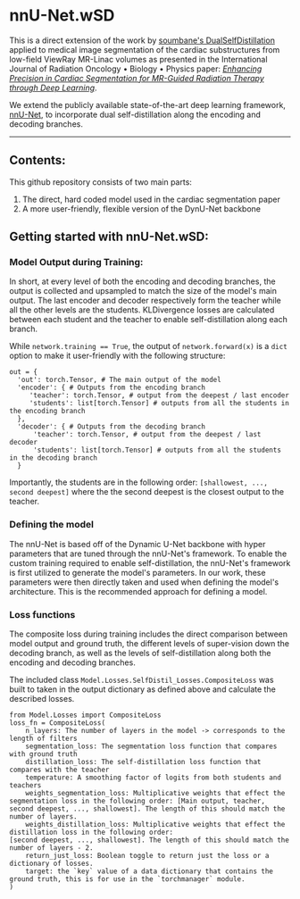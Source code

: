 # nnU-Net.wSD

This is a direct extension of the work by [soumbane's DualSelfDistillation](https://github.com/soumbane/DualSelfDistillation) applied to medical image segmentation of the cardiac substructures from low-field ViewRay MR-Linac volumes as presented in the International Journal of Radiation Oncology $\bullet$ Biology $\bullet$ Physics paper: [_Enhancing Precision in Cardiac Segmentation for MR-Guided Radiation Therapy through Deep Learning_]().


We extend the publicly available state-of-the-art deep learning framework, [nnU-Net](https://github.com/MIC-DKFZ/nnUNet/tree/master), to incorporate dual self-distillation along the encoding and decoding branches.


---
## Contents:
This github repository consists of two main parts: 
1) The direct, hard coded model used in the cardiac segmentation paper
2) A more user-friendly, flexible version of the DynU-Net backbone



## Getting started with nnU-Net.wSD:
### Model Output during Training:
In short, at every level of both the encoding and decoding branches, the output is collected and upsampled to match the size of the model's main output. The last encoder and decoder respectively form the teacher while all the other levels are the students. KLDivergence losses are calculated between each student and the teacher to enable self-distillation along each branch.

While `network.training == True`, the output of `network.forward(x)` is a `dict` option to make it user-friendly with the following structure:
```
out = {
  'out': torch.Tensor, # The main output of the model
  'encoder': { # Outputs from the encoding branch
     'teacher': torch.Tensor, # output from the deepest / last encoder
     'students': list[torch.Tensor] # outputs from all the students in the encoding branch
  },
  'decoder': { # Outputs from the decoding branch
      'teacher': torch.Tensor, # output from the deepest / last decoder
      'students': list[torch.Tensor] # outputs from all the students in the decoding branch
  }
```
Importantly, the students are in the following order: `[shallowest, ..., second deepest]` where the the second deepest is the closest output to the teacher. 

### Defining the model
The nnU-Net is based off of the Dynamic U-Net backbone with hyper parameters that are tuned through the nnU-Net's framework. To enable the custom training required to enable self-distillation, the nnU-Net's framework is first utilized to generate the model's parameters. In our work, these parameters were then directly taken and used when defining the model's architecture. This is the recommended approach for defining a model.

### Loss functions
The composite loss during training includes the direct comparison between model output and ground truth, the different levels of super-vision down the decoding branch, as well as the levels of self-distillation along both the encoding and decoding branches.

The included class `Model.Losses.SelfDistil_Losses.CompositeLoss` was built to taken in the output dictionary as defined above and calculate the described losses.

```
from Model.Losses import CompositeLoss
loss_fn = CompositeLoss(
    n_layers: The number of layers in the model -> corresponds to the length of filters
    segmentation_loss: The segmentation loss function that compares with ground truth
    distillation_loss: The self-distillation loss function that compares with the teacher
    temperature: A smoothing factor of logits from both students and teachers
    weights_segmentation_loss: Multiplicative weights that effect the segmentation loss in the following order: [Main output, teacher, second deepest, ..., shallowest]. The length of this should match the number of layers.
    weights_distillation_loss: Multiplicative weights that effect the distillation loss in the following order:
[second deepest, ..., shallowest]. The length of this should match the number of layers - 2.
    return_just_loss: Boolean toggle to return just the loss or a dictionary of losses.
    target: the `key` value of a data dictionary that contains the ground truth, this is for use in the `torchmanager` module.
)
```

